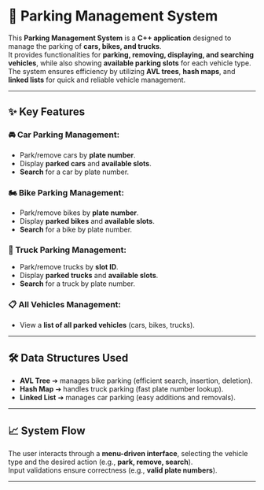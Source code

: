 # 🚗 Parking Management System

This **Parking Management System** is a **C++ application** designed to manage the parking of **cars, bikes, and trucks**.  
It provides functionalities for **parking, removing, displaying, and searching vehicles**, while also showing **available parking slots** for each vehicle type.  
The system ensures efficiency by utilizing **AVL trees**, **hash maps**, and **linked lists** for quick and reliable vehicle management.

---

## ✨ Key Features

### 🚘 Car Parking Management:
- Park/remove cars by **plate number**.
- Display **parked cars** and **available slots**.
- **Search** for a car by plate number.

### 🏍️ Bike Parking Management:
- Park/remove bikes by **plate number**.
- Display **parked bikes** and **available slots**.
- **Search** for a bike by plate number.

### 🚚 Truck Parking Management:
- Park/remove trucks by **slot ID**.
- Display **parked trucks** and **available slots**.
- **Search** for a truck by plate number.

### 📋 All Vehicles Management:
- View a **list of all parked vehicles** (cars, bikes, trucks).

---

## 🛠️ Data Structures Used
- **AVL Tree** ➔ manages bike parking (efficient search, insertion, deletion).
- **Hash Map** ➔ handles truck parking (fast plate number lookup).
- **Linked List** ➔ manages car parking (easy additions and removals).

---

## 📈 System Flow
The user interacts through a **menu-driven interface**, selecting the vehicle type and the desired action (e.g., **park, remove, search**).  
Input validations ensure correctness (e.g., **valid plate numbers**).

---
